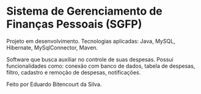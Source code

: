 # Sistema de Gerenciamento de Finanças Pessoais (SGFP)

Projeto em desenvolvimento. Tecnologias aplicadas: Java, MySQL, Hibernate, MySqlConnector, Maven.

Software que busca auxiliar no controle de suas despesas. Possui funcionalidades como: conexão com banco de dados, tabela de despesas, filtro, cadastro e remoção de despesas, notificações.

Feito por Eduardo Bitencourt da Silva.
